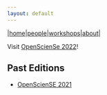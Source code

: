 ```yaml
---
layout: default
---
```


|[home](./index.md)|[people](./team.md)|[workshops](./pasteditions.md)|[about](./about.md)|

Visit [OpenScienSe 2022](https://openscience-se-org.github.io/opensciense2022.github.io/)!

## Past Editions

+ [OpenScienSE 2021](https://openscience-se-org.github.io/opensciense2021.github.io/)
